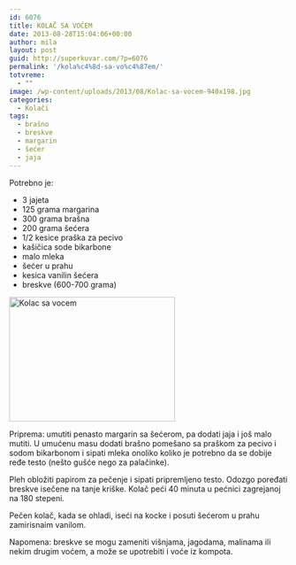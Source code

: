 ```yaml
---
id: 6076
title: KOLAČ SA VOĆEM
date: 2013-08-28T15:04:06+00:00
author: mila
layout: post
guid: http://superkuvar.com/?p=6076
permalink: '/kola%c4%8d-sa-vo%c4%87em/'
totvreme:
  - ""
image: /wp-content/uploads/2013/08/Kolac-sa-vocem-940x198.jpg
categories:
  - Kolači
tags:
  - brašno
  - breskve
  - margarin
  - šećer
  - jaja
---
```

Potrebno je:

  * 3 jajeta
  * 125 grama margarina
  * 300 grama brašna
  * 200 grama šećera
  * 1/2 kesice praška za pecivo
  * kašičica sode bikarbone
  * malo mleka
  * šećer u prahu
  * kesica vanilin šećera
  * breskve (600-700 grama)

[<img class="alignnone size-medium wp-image-6077" src="//superkuvar.com/wp-content/uploads/2013/08/Kolac-sa-vocem-300x225.jpg" alt="Kolac sa vocem" width="300" height="225" />](//superkuvar.com/wp-content/uploads/2013/08/Kolac-sa-vocem.jpg)

Priprema: umutiti penasto margarin sa šećerom, pa dodati jaja i još malo mutiti. U umućenu masu dodati brašno pomešano sa praškom za pecivo i sodom bikarbonom i sipati mleka onoliko koliko je potrebno da se dobije ređe testo (nešto gušće nego za palačinke).

Pleh obložiti papirom za pečenje i sipati pripremljeno testo. Odozgo poređati breskve isečene na tanje kriške. Kolač peći 40 minuta u pećnici zagrejanoj na 180 stepeni.

Pečen kolač, kada se ohladi, iseći na kocke i posuti šećerom u prahu zamirisnaim vanilom.

Napomena: breskve se mogu zameniti višnjama, jagodama, malinama ili nekim drugim voćem, a može se upotrebiti i voće iz kompota.

&nbsp;